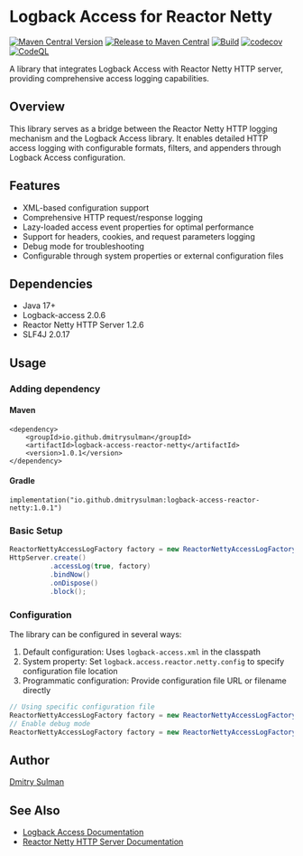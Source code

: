 # Logback Access for Reactor Netty
[![Maven Central Version](https://img.shields.io/maven-central/v/io.github.dmitrysulman/logback-access-reactor-netty)](https://central.sonatype.com/artifact/io.github.dmitrysulman/logback-access-reactor-netty)
[![Release to Maven Central](https://github.com/dmitrysulman/logback-access-reactor-netty/actions/workflows/release.yml/badge.svg)](https://github.com/dmitrysulman/logback-access-reactor-netty/actions/workflows/release.yml)
[![Build](https://github.com/dmitrysulman/logback-access-reactor-netty/actions/workflows/build.yml/badge.svg)](https://github.com/dmitrysulman/logback-access-reactor-netty/actions/workflows/build.yml)
[![codecov](https://codecov.io/gh/dmitrysulman/logback-access-reactor-netty/graph/badge.svg?token=LOEJQ7K8Z7)](https://codecov.io/gh/dmitrysulman/logback-access-reactor-netty)
[![CodeQL](https://github.com/dmitrysulman/logback-access-reactor-netty/actions/workflows/codeql.yml/badge.svg)](https://github.com/dmitrysulman/logback-access-reactor-netty/actions/workflows/codeql.yml)

A library that integrates Logback Access with Reactor Netty HTTP server, providing comprehensive access logging capabilities.

## Overview

This library serves as a bridge between the Reactor Netty HTTP logging mechanism and the Logback Access library. It enables detailed HTTP access logging with configurable formats, filters, and appenders through Logback Access configuration.

## Features

- XML-based configuration support
- Comprehensive HTTP request/response logging
- Lazy-loaded access event properties for optimal performance
- Support for headers, cookies, and request parameters logging
- Debug mode for troubleshooting
- Configurable through system properties or external configuration files

## Dependencies

- Java 17+
- Logback-access 2.0.6
- Reactor Netty HTTP Server 1.2.6
- SLF4J 2.0.17

## Usage

### Adding dependency
#### Maven
```
<dependency>
    <groupId>io.github.dmitrysulman</groupId>
    <artifactId>logback-access-reactor-netty</artifactId>
    <version>1.0.1</version>
</dependency>
```
#### Gradle
```
implementation("io.github.dmitrysulman:logback-access-reactor-netty:1.0.1")
```

### Basic Setup
```java
ReactorNettyAccessLogFactory factory = new ReactorNettyAccessLogFactory();
HttpServer.create()
          .accessLog(true, factory)
          .bindNow()
          .onDispose()
          .block();
```

### Configuration

The library can be configured in several ways:

1. Default configuration: Uses `logback-access.xml` in the classpath
2. System property: Set `logback.access.reactor.netty.config` to specify configuration file location
3. Programmatic configuration: Provide configuration file URL or filename directly
```java
// Using specific configuration file
ReactorNettyAccessLogFactory factory = new ReactorNettyAccessLogFactory("custom-config.xml");
// Enable debug mode
ReactorNettyAccessLogFactory factory = new ReactorNettyAccessLogFactory("config.xml", new JoranConfigurator(), true);
```

## Author

[Dmitry Sulman](https://www.linkedin.com/in/dmitrysulman/)

## See Also

- [Logback Access Documentation](https://logback.qos.ch/access.html)
- [Reactor Netty HTTP Server Documentation](https://projectreactor.io/docs/netty/release/reference/http-server.html)
